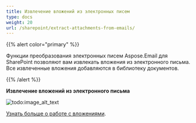 ```yaml
---
title: Извлечение вложений из электронных писем
type: docs
weight: 20
url: /sharepoint/extract-attachments-from-emails/
---
```



{{% alert color="primary" %}} 

Функции преобразования электронных писем Aspose.Email для SharePoint позволяют вам извлекать вложения из электронного письма. Все извлеченные вложения добавляются в библиотеку документов. 

{{% /alert %}} 

**Извлечение вложений из электронного письма** 

![todo:image_alt_text](extract-attachments-from-emails_1.png)


[Узнать больше о работе с вложениями](/email/sharepoint/extract-attachments-from-email/).
